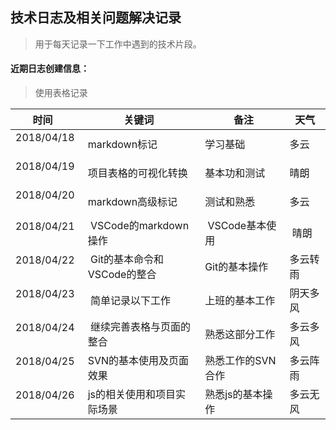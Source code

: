 ## 技术日志及相关问题解决记录

> 用于每天记录一下工作中遇到的技术片段。


#### 近期日志创建信息：

> 使用表格记录

|  时间          |  关键词       |  备注         |  天气  |   
| --------     | -----        |  ----       |  ----   |
| 2018/04/18   |  markdown标记 |  学习基础     |  多云   |
| 2018/04/19   |  项目表格的可视化转换   |  基本功和测试   |  晴朗   |
| 2018/04/20   |  markdown高级标记    |  测试和熟悉  |  多云   |
| 2018/04/21   |  VSCode的markdown操作  |  VSCode基本使用  |  晴朗  |
| 2018/04/22   |  Git的基本命令和VSCode的整合 | Git的基本操作 | 多云转雨 |
| 2018/04/23   |  简单记录以下工作 | 上班的基本工作 | 阴天多风 |
| 2018/04/24   |  继续完善表格与页面的整合 | 熟悉这部分工作 | 多云多风 |
| 2018/04/25   |  SVN的基本使用及页面效果  | 熟悉工作的SVN合作  | 多云阵雨 |
| 2018/04/26   |  js的相关使用和项目实际场景  | 熟悉js的基本操作 | 多云无风 |
